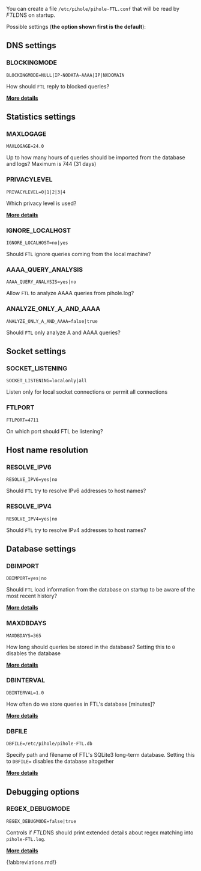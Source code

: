 You can create a file `/etc/pihole/pihole-FTL.conf` that will be read by *FTL*DNS on startup.

Possible settings (**the option shown first is the default**):

## DNS settings

### BLOCKINGMODE
`BLOCKINGMODE=NULL|IP-NODATA-AAAA|IP|NXDOMAIN`

How should `FTL` reply to blocked queries?

**[More details](blockingmode.md)**

## Statistics settings

### MAXLOGAGE
`MAXLOGAGE=24.0`

Up to how many hours of queries should be imported from the database and logs? Maximum is 744 (31 days)

### PRIVACYLEVEL
`PRIVACYLEVEL=0|1|2|3|4`

Which privacy level is used?

**[More details](privacylevels.md)**

### IGNORE_LOCALHOST
`IGNORE_LOCALHOST=no|yes`

Should `FTL` ignore queries coming from the local machine?

### AAAA_QUERY_ANALYSIS
`AAAA_QUERY_ANALYSIS=yes|no`

Allow `FTL` to analyze AAAA queries from pihole.log?

### ANALYZE_ONLY_A_AND_AAAA
`ANALYZE_ONLY_A_AND_AAAA=false|true`

Should `FTL` only analyze A and AAAA queries?

## Socket settings

### SOCKET_LISTENING
`SOCKET_LISTENING=localonly|all`

Listen only for local socket connections or permit all connections

### FTLPORT
`FTLPORT=4711`

On which port should FTL be listening?

## Host name resolution

### RESOLVE_IPV6
`RESOLVE_IPV6=yes|no`

Should `FTL` try to resolve IPv6 addresses to host names?

### RESOLVE_IPV4
`RESOLVE_IPV4=yes|no`

Should `FTL` try to resolve IPv4 addresses to host names?

## Database settings

### DBIMPORT
`DBIMPORT=yes|no`

Should `FTL` load information from the database on startup to be aware of the most recent history?

**[More details](database.md)**

### MAXDBDAYS
`MAXDBDAYS=365`

How long should queries be stored in the database?
Setting this to `0` disables the database

**[More details](database.md)**

### DBINTERVAL
`DBINTERVAL=1.0`

How often do we store queries in FTL's database [minutes]?

**[More details](database.md)**

### DBFILE
`DBFILE=/etc/pihole/pihole-FTL.db`

Specify path and filename of FTL's SQLite3 long-term database. Setting this to `DBFILE=` disables the database altogether

**[More details](database.md)**

## Debugging options

### REGEX_DEBUGMODE
`REGEX_DEBUGMODE=false|true`

Controls if *FTL*DNS should print extended details about regex matching into `pihole-FTL.log`.

**[More details](regex/overview.md)**


{!abbreviations.md!}

